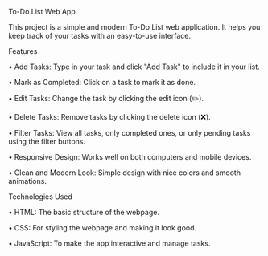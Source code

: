 To-Do List Web App

This project is a simple and modern To-Do List web application. It helps you keep track of your tasks with an easy-to-use interface.

Features

  • Add Tasks: Type in your task and click "Add Task" to include it in your list.
  
  • Mark as Completed: Click on a task to mark it as done.
  
  • Edit Tasks: Change the task by clicking the edit icon (✏️).
  
  • Delete Tasks: Remove tasks by clicking the delete icon (❌).
  
  • Filter Tasks: View all tasks, only completed ones, or only pending tasks using the filter buttons.
  
  • Responsive Design: Works well on both computers and mobile devices.
  
  • Clean and Modern Look: Simple design with nice colors and smooth animations.

Technologies Used

  • HTML: The basic structure of the webpage.

  • CSS: For styling the webpage and making it look good.

  • JavaScript: To make the app interactive and manage tasks.
